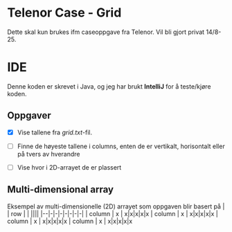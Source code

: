 # Telenor Case - Grid

Dette skal kun brukes ifm caseoppgave fra Telenor. Vil bli gjort privat 14/8-25.




# IDE

Denne koden er skrevet i Java, og jeg har brukt **IntelliJ** for å teste/kjøre koden.

## Oppgaver

 - [x] Vise tallene fra *grid.txt*-fil.
 - [ ] Finne de høyeste tallene i columns, enten de er vertikalt, horisontalt eller på tvers av hverandre
 - [ ] Vise hvor i 2D-arrayet de er plassert


## Multi-dimensional array

Eksempel av multi-dimensionelle (2D) arrayet som oppgaven blir basert på
|  | row | | ||||
|--|-|-|-|-|-|-|-|
| column | x | x|x|x|x|x
| column | x | x|x|x|x|x
| column | x | x|x|x|x|x
| column | x | x|x|x|x|x


